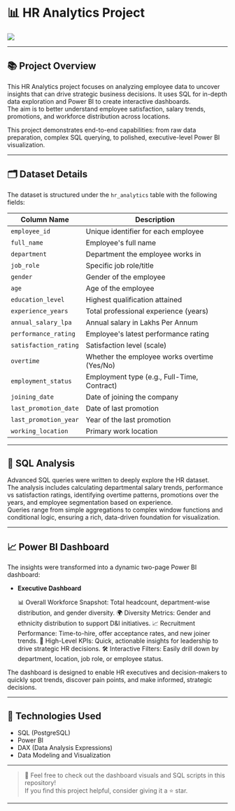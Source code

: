 # 📊 HR Analytics Project

![]("C:\Users\Skarg\Downloads\campaign-creators-gMsnXqILjp4-unsplash.jpg")

---

## 📚 Project Overview

This HR Analytics project focuses on analyzing employee data to uncover insights that can drive strategic business decisions. It uses SQL for in-depth data exploration and Power BI to create interactive dashboards.  
The aim is to better understand employee satisfaction, salary trends, promotions, and workforce distribution across locations.

This project demonstrates end-to-end capabilities: from raw data preparation, complex SQL querying, to polished, executive-level Power BI visualization.

---

## 🗂️ Dataset Details

The dataset is structured under the `hr_analytics` table with the following fields:

| Column Name            | Description                        |
|-------------------------|------------------------------------|
| `employee_id`           | Unique identifier for each employee |
| `full_name`             | Employee's full name               |
| `department`            | Department the employee works in   |
| `job_role`              | Specific job role/title            |
| `gender`                | Gender of the employee             |
| `age`                   | Age of the employee                |
| `education_level`       | Highest qualification attained     |
| `experience_years`      | Total professional experience (years) |
| `annual_salary_lpa`     | Annual salary in Lakhs Per Annum    |
| `performance_rating`    | Employee's latest performance rating |
| `satisfaction_rating`   | Satisfaction level (scale)          |
| `overtime`              | Whether the employee works overtime (Yes/No) |
| `employment_status`     | Employment type (e.g., Full-Time, Contract) |
| `joining_date`          | Date of joining the company         |
| `last_promotion_date`   | Date of last promotion              |
| `last_promotion_year`   | Year of the last promotion          |
| `working_location`      | Primary work location               |

---

## 🧐 SQL Analysis

Advanced SQL queries were written to deeply explore the HR dataset.  
The analysis includes calculating departmental salary trends, performance vs satisfaction ratings, identifying overtime patterns, promotions over the years, and employee segmentation based on experience.  
Queries range from simple aggregations to complex window functions and conditional logic, ensuring a rich, data-driven foundation for visualization.

---

## 📈 Power BI Dashboard

The insights were transformed into a dynamic two-page Power BI dashboard:

- **Executive Dashboard**
  
  📊 Overall Workforce Snapshot: Total headcount, department-wise distribution, and gender diversity.
  🌍 Diversity Metrics: Gender and ethnicity distribution to support D&I initiatives.
  📈 Recruitment Performance: Time-to-hire, offer acceptance rates, and new joiner trends.
  🚀 High-Level KPIs: Quick, actionable insights for leadership to drive strategic HR decisions.
  🛠️ Interactive Filters: Easily drill down by department, location, job role, or employee status.


The dashboard is designed to enable HR executives and decision-makers to quickly spot trends, discover pain points, and make informed, strategic decisions.

---

## 🚀 Technologies Used

- SQL (PostgreSQL)
- Power BI
- DAX (Data Analysis Expressions)
- Data Modeling and Visualization

---

> 💬 Feel free to check out the dashboard visuals and SQL scripts in this repository!  
> If you find this project helpful, consider giving it a ⭐ star.

---

